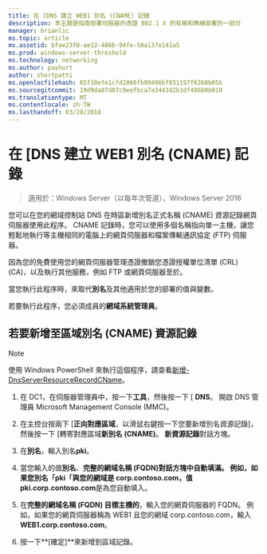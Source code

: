 ```yaml
---
title: 在 [DNS 建立 WEB1 別名 (CNAME) 記錄
description: 本主題是指南部署伺服器的憑證 802.1 X 的有線和無線部署的一部分
manager: brianlic
ms.topic: article
ms.assetid: bfae23f0-ae12-486b-94fe-50a137e141a5
ms.prod: windows-server-threshold
ms.technology: networking
ms.author: pashort
author: shortpatti
ms.openlocfilehash: 65f10efe1cfd2866fb99406bf031197f6268b05b
ms.sourcegitcommit: 19d9da87d87c9eefbca7a3443d2b1df486b0b010
ms.translationtype: MT
ms.contentlocale: zh-TW
ms.lasthandoff: 03/28/2018
---
```

# <a name="create-an-alias-cname-record-in-dns-for-web1"></a>在 [DNS 建立 WEB1 別名 \(CNAME\) 記錄

>適用於：Windows Server（以每年次管道）、Windows Server 2016

您可以在您的網域控制站 DNS 在時區新增別名正式名稱 \(CNAME\) 資源記錄網頁伺服器使用此程序。 CNAME 記錄時，您可以使用多個名稱指向單一主機，讓您輕鬆地執行等主機相同的電腦上的網頁伺服器和檔案傳輸通訊協定 \(FTP\) 伺服器。   
  
因為您的免費使用您的網頁伺服器管理憑證撤銷您憑證授權單位清單 \(CRL\) \(CA\)，以及執行其他服務，例如 FTP 或網頁伺服器至於。  
  
當您執行此程序時，來取代**別名**及其他適用於您的部署的值與變數。  
  
若要執行此程序，您必須成員的**網域系統管理員**。  
  
## <a name="to-add-an-alias-cname-resource-record-to-a-zone"></a>若要新增至區域別名 \(CNAME\) 資源記錄  
  
>[!NOTE]  
>使用 Windows PowerShell 來執行這個程序，請查看[新增-DnsServerResourceRecordCName](https://technet.microsoft.com/library/jj649894(v=wps.630).aspx)。  
  
1.  在 DC1，在伺服器管理員中，按一下**工具**，然後按一下 [ **DNS**。 開啟 DNS 管理員 Microsoft Management Console (MMC)。  
  
2.  在主控台按兩下 [**正向對應區域**，以滑鼠右鍵按一下您要新增別名資源記錄]，然後按一下 [轉寄對應區域**新別名 \(CNAME\)**。 **新資源記錄**對話方塊。  
  
3.  在**別名**，輸入別名**pki**。  
  
4.  當您輸入的值**別名**、**完整的網域名稱 \(FQDN\)**對話方塊中自動填滿。 例如，如果您別名「pki「與您的網域是 corp.contoso.com，值**pki.corp.contoso.com**是為您自動填入。  
  
5.  在**完整的網域名稱 \(FQDN\) 目標主機的**，輸入您的網頁伺服器的 FQDN。 例如，如果您的網頁伺服器稱為 WEB1 且您的網域 corp.contoso.com，輸入**WEB1.corp.contoso.com**。  
  
6.  按一下**[確定]**來新增到區域記錄。  
  

